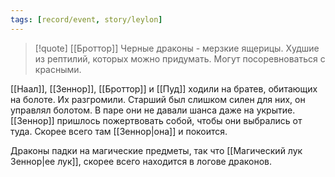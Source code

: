 ```yaml
---
tags: [record/event, story/leylon]
---
```


> [!quote] [[Броттор]]
> Черные драконы - мерзкие ящерицы. Худшие из рептилий, которых можно придумать. Могут посоревноваться с красными.

[[Наал]], [[Зеннор]], [[Броттор]] и [[Пуд]] ходили на братев, обитающих на болоте. Их разгромили. Старший был слишком силен для них, он управлял болотом. В паре они не давали шанса даже на укрытие. [[Зеннор]] пришлось пожертвовать собой, чтобы они выбрались от туда. Скорее всего там [[Зеннор|она]] и покоится.

Драконы падки на магические предметы, так что [[Магический лук Зеннор|ее лук]], скорее всего находится в логове драконов.
